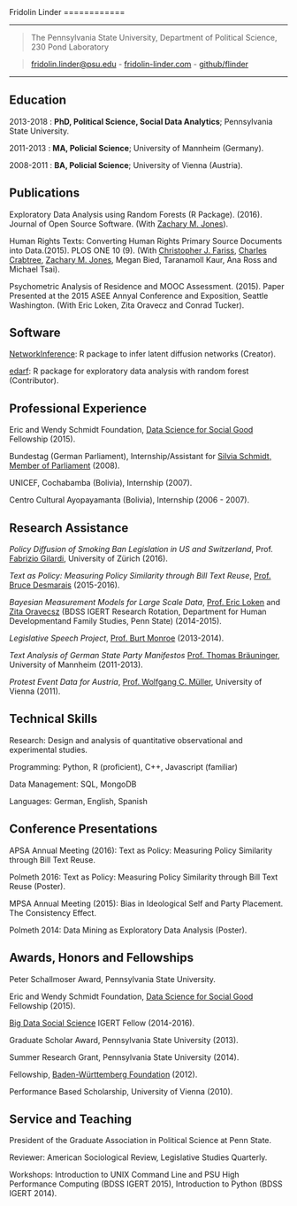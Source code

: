 <div id="cv_div">
Fridolin Linder 
============

----

> The Pennsylvania State University, Department of Political Science, 230 Pond Laboratory

> [fridolin.linder@psu.edu](mailto:fridolin.linder@psu.edu) - [fridolin-linder.com](http://fridolin-linder.com) - [github/flinder](https://github.com/flinder)

----

Education
---------

2013-2018
:   **PhD, Political Science, Social Data Analytics**; Pennsylvania State University.

2011-2013
:   **MA, Policial Science**; University of Mannheim (Germany).

2008-2011
:   **BA, Policial Science**; University of Vienna (Austria).


Publications
----------
Exploratory Data Analysis using Random Forests (R Package). (2016). Journal of
Open Source Software. (With [Zachary M. Jones](http://zmjones.com)).

Human Rights Texts: Converting Human Rights Primary Source Documents into
Data.(2015). PLOS ONE 10 (9). (With [Christopher J. Fariss](http://cfariss.com/),
[Charles Crabtree](http://charlescrabtree.com), [Zachary M. Jones](http://zmjones.com),
Megan Bied, Taranamoll Kaur, Ana Ross and Michael Tsai).

Psychometric Analysis of Residence and MOOC Assessment. (2015). Paper Presented
at the 2015 ASEE Annyal Conference and Exposition, Seattle Washington. (With Eric
Loken, Zita Oravecz and Conrad Tucker).

Software
----------
[NetworkInference](https://github.com/flinder/NetworkInference): R package to
infer latent diffusion networks (Creator).

[edarf](https://github.com/zmjones/edarf): R package for exploratory data
analysis with random forest (Contributor).


Professional Experience
----------

Eric and Wendy Schmidt Foundation, [Data Science for Social Good](http://dssg.io) 
Fellowship (2015).

Bundestag (German Parliament), Internship/Assistant for [Silvia Schmidt, Member of Parliament](http://www.spdfraktion.de/abgeordnete/schmidt-eisleben?wp=17) (2008).

UNICEF, Cochabamba (Bolivia), Internship (2007).

Centro Cultural Ayopayamanta (Bolivia), Internship (2006 - 2007).


Research Assistance
----------

*Policy Diffusion of Smoking Ban Legislation in US and Switzerland*, Prof.
[Fabrizio Gilardi](http://www.fabriziogilardi.org/), University of Zürich (2016).

*Text as Policy: Measuring Policy Similarity through Bill Text Reuse*, 
[Prof. Bruce Desmarais](http://sites.psu.edu/desmaraisgroup/) (2015-2016).

*Bayesian Measurement Models for Large Scale Data*, [Prof. Eric Loken](http://hhd.psu.edu/hdfs/directory/bio.aspx?id=149) and [Zita Oravecsz](http://www.cogsci.uci.edu/~zoravecz/bayes/index.php?site=BOUM) (BDSS IGERT Research Rotation, Department for Human Developmentand Family Studies, Penn State) (2014-2015).

*Legislative Speech Project*, [Prof. Burt Monroe](http://polisci.la.psu.edu/people/blm24) (2013-2014).

*Text Analysis of German State Party Manifestos* [Prof. Thomas Bräuninger](http://www.tbraeuninger.de/), University of Mannheim (2011-2013).

*Protest Event Data for Austria*, [Prof. Wolfgang C. Müller](https://scholar.google.com/citations?user=9MttMt8AAAAJ&hl=en), University of Vienna (2011).


Technical Skills
---------------

Research: Design and analysis of quantitative observational and experimental studies.

Programming:  Python, R (proficient), C++, Javascript (familiar)

Data Management: SQL, MongoDB

Languages: German, English, Spanish 


Conference Presentations
--------------------

APSA Annual Meeting (2016): Text as Policy: Measuring Policy Similarity through Bill Text Reuse.

Polmeth 2016: Text as Policy: Measuring Policy Similarity through Bill Text Reuse (Poster).

MPSA Annual Meeting (2015): Bias in Ideological Self and Party Placement. The Consistency Effect.

Polmeth 2014: Data Mining as Exploratory Data Analysis (Poster).


Awards, Honors and Fellowships
-----------------------------

Peter Schallmoser Award, Pennsylvania State University.

Eric and Wendy Schmidt Foundation, [Data Science for Social Good](http://dssg.io) 
Fellowship (2015).

[Big Data Social Science](http://bdss.psu.edu/) IGERT Fellow (2014-2016).

Graduate Scholar Award, Pennsylvania State University (2013).

Summer Research Grant, Pennsylvania State University (2014).

Fellowship, <a href="http://www.bw-stipendium.de/en/home.html">Baden-Württemberg Foundation</a> (2012).

Performance Based Scholarship, University of Vienna (2010).

Service and Teaching
-------------------

President of the Graduate Association in Political Science at Penn State.

Reviewer: American Sociological Review, Legislative Studies Quarterly.

Workshops: Introduction to UNIX Command Line and PSU High Performance Computing (BDSS IGERT 2015), Introduction to Python (BDSS IGERT 2014).



</div>
